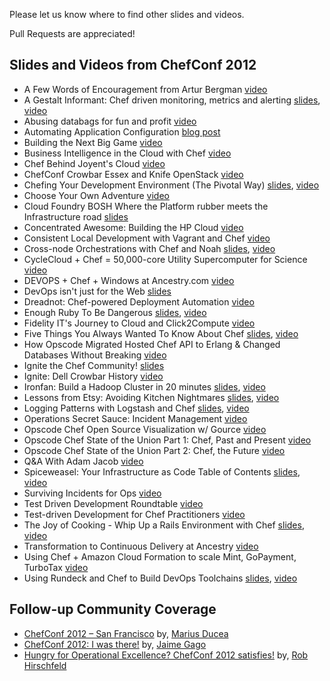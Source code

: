 Please let us know where to find other slides and videos.

Pull Requests are appreciated!

## Slides and Videos from ChefConf 2012

* A Few Words of Encouragement from Artur Bergman [video](http://www.youtube.com/watch?v=qRnTejOMbZU)
* A Gestalt Informant: Chef driven monitoring, metrics and alerting [slides](http://gestalt-informant.heroku.com/), [video](http://www.youtube.com/watch?v=BXxtdE-Paco)
* Abusing databags for fun and profit [video](http://www.youtube.com/watch?v=qIxpK_VK9fE)
* Automating Application Configuration [blog post](http://blog.geeksgonemad.com/2012/05/automating-application-configuration.html)
* Building the Next Big Game [video](http://www.youtube.com/watch?v=VzihagU1fmw&feature=plcp)
* Business Intelligence in the Cloud with Chef [video](http://www.youtube.com/watch?v=mAo-mPMSeng)
* Chef Behind Joyent's Cloud [video](http://www.youtube.com/watch?v=he7vxhm6v64)
* ChefConf Crowbar Essex and Knife OpenStack [video](http://www.youtube.com/watch?feature=player_embedded&v=IXLKS-NHplU)
* Chefing Your Development Environment (The Pivotal Way) [slides](http://dl.dropbox.com/u/14813764/presentations/pivotal_workstation_chefconf/slides.html), [video](http://www.youtube.com/watch?v=kfQy8UzBUvY)
* Choose Your Own Adventure [video](http://www.youtube.com/watch?v=UD7qOfa4QDk)
* Cloud Foundry BOSH Where the Platform rubber meets the Infrastructure road [slides](http://www.slideshare.net/chanezon/cloud-foundry-bosh-where-the-platform-rubber-meets-the-infrastructure-road-chefconf)
* Concentrated Awesome: Building the HP Cloud [video](http://www.youtube.com/watch?v=O8kfqWonJlY&feature=plcp)
* Consistent Local Development with Vagrant and Chef [video](http://www.youtube.com/watch?v=eunKAKowabs)
* Cross-node Orchestrations with Chef and Noah [slides](https://speakerdeck.com/u/lusis/p/cross-node-orchestration-with-chef-and-noah), [video](http://www.youtube.com/watch?v=9jCrw6WQbbg)
* CycleCloud + Chef = 50,000-core Utility Supercomputer for Science [video](http://www.youtube.com/watch?v=cEaQB6e7G0Q)
* DEVOPS + Chef + Windows at Ancestry.com [video](http://www.youtube.com/watch?v=pF5ya0q53kk)
* DevOps isn't just for the Web [slides](https://speakerdeck.com/u/juanje/p/devops-isnt-just-for-the-web)
* Dreadnot:  Chef-powered Deployment Automation [video](http://www.youtube.com/watch?v=_rWQ3wWhoTQ)
* Enough Ruby To Be Dangerous [slides](http://ampledata.org/enough_ruby_to_be_dangerous.html), [video](http://www.youtube.com/watch?v=Q0B-H3Qo_s4)
* Fidelity IT's Journey to Cloud and Click2Compute [video](http://www.youtube.com/watch?v=NXhV8sFdPV0)
* Five Things You Always Wanted To Know About Chef [slides](https://speakerdeck.com/u/nathenharvey/p/5-things-you-always-wanted-to-know-about-chef), [video](http://www.youtube.com/watch?v=uREL4FFPddo)
* How Opscode Migrated Hosted Chef API to Erlang & Changed Databases Without Breaking [video](http://www.youtube.com/watch?v=FRFekZrLNas)
* Ignite the Chef Community! [slides](https://speakerdeck.com/u/nathenharvey/p/ignite-chef-community)
* Ignite: Dell Crowbar History [video](http://www.youtube.com/watch?feature=player_embedded&v=N8gHwGazfek)
* Ironfan: Build a Hadoop Cluster in 20 minutes [slides](http://www.slideshare.net/temujin9/chefconf-2012), [video](http://www.youtube.com/watch?v=DxRXqW-rc-Y)
* Lessons from Etsy: Avoiding Kitchen Nightmares [slides](http://www.slideshare.net/mcdonnps/lessons-from-etsy-avoiding-kitchen-nightmares-chefconf-2012), [video](http://www.youtube.com/watch?v=nSnJCJiZDDU)
* Logging Patterns with Logstash and Chef [slides](https://speakerdeck.com/u/lusis/p/logging-patterns-with-logstash-and-chef), [video](http://www.youtube.com/watch?v=GNv1ho0GKOs)
* Operations Secret Sauce: Incident Management [video](http://www.youtube.com/watch?v=4d38Ena1Abo)
* Opscode Chef Open Source Visualization w/ Gource [video](http://www.youtube.com/watch?v=ZIlWCE4FCqw)
* Opscode Chef State of the Union Part 1: Chef, Past and Present [video](http://www.youtube.com/watch?v=bAWjqE5FCxI)
* Opscode Chef State of the Union Part 2: Chef, the Future [video](http://www.youtube.com/watch?v=Lv89JG81-9M)
* Q&A With Adam Jacob [video](http://www.youtube.com/watch?v=89n-5ZpTSTE)
* Spiceweasel:  Your Infrastructure as Code Table of Contents [slides](http://www.slideshare.net/mattray/chefconf-2012-spiceweasel), [video](http://www.youtube.com/watch?v=tnULHhIYbbo)
* Surviving Incidents for Ops [video](http://www.youtube.com/watch?v=OMCCkf06VRU)
* Test Driven Development Roundtable [video](http://www.youtube.com/watch?v=dPaYfAIvqxw)
* Test-driven Development for Chef Practitioners [video](http://www.youtube.com/watch?v=o2e0aZUAVGw)
* The Joy of Cooking - Whip Up a Rails Environment with Chef [slides](https://speakerdeck.com/u/nathenharvey/p/whip-up-a-rails-environment-with-chef-chefconf), [video](http://www.youtube.com/watch?v=X1mmzERRkeI)
* Transformation to Continuous Delivery at Ancestry [video](http://www.youtube.com/watch?v=J6g10f83yVE)
* Using Chef + Amazon Cloud Formation to scale Mint, GoPayment, TurboTax [video](http://www.youtube.com/watch?v=lse9MEvLIbk)
* Using Rundeck and Chef to Build DevOps Toolchains [slides](http://www.slideshare.net/AnthonyShortland/dto-chefconf2012), [video](http://www.youtube.com/watch?v=9v1Hnl3ZyBg)


## Follow-up Community Coverage

* [ChefConf 2012 – San Francisco](http://www.ducea.com/2012/05/18/chefconf-2012-san-francisco/) by, [Marius Ducea](http://twitter.com/mariusducea)
* [ChefConf 2012: I was there!](http://www.jaimegago.com/chefconf-2012-i-was-there/) by, [Jaime Gago](https://twitter.com/#!/JaimeGagoTech)
* [Hungry for Operational Excellence? ChefConf 2012 satisfies!](http://robhirschfeld.com/2012/05/23/opscode-chefconf-2012-devops/) by, [Rob Hirschfeld](http://twitter.com/zehicle)
